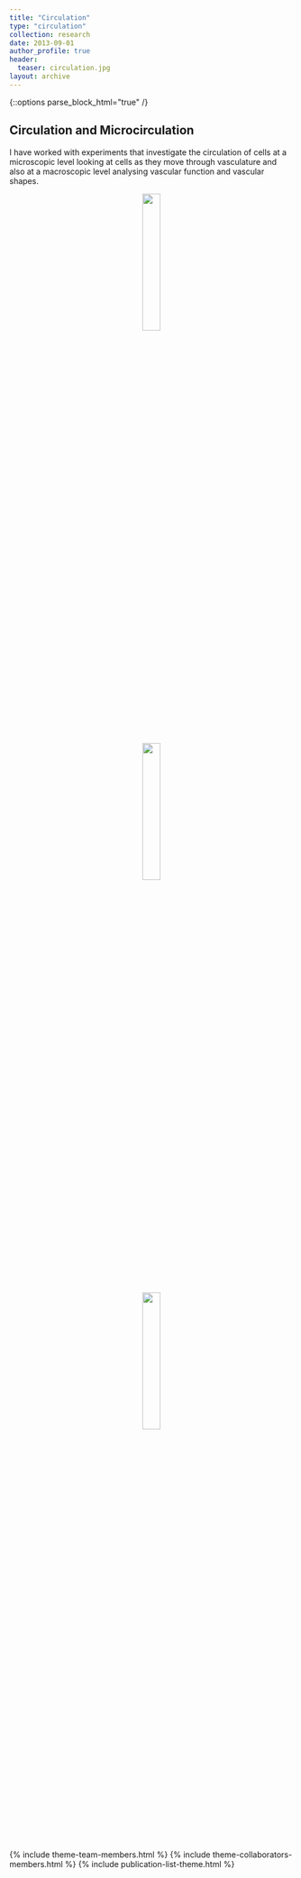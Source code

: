 ```yaml
---
title: "Circulation"
type: "circulation"
collection: research
date: 2013-09-01
author_profile: true
header:
  teaser: circulation.jpg
layout: archive
---
```

{::options parse_block_html="true" /}

<h2> Circulation and Microcirculation </h2>

I have worked with experiments that investigate the circulation of cells at a microscopic level looking at cells as they move through vasculature and also at a macroscopic level analysing vascular function and vascular shapes.



<div style="text-align: center">
<img src='../../images/tracing2.png' style='width: 25%'> <br>
<img src='../../images/r50_proj_seg_tra.jpg' style='width: 25%'> <br>
<img src='../../images/Figure6CD31.jpg' style='width: 25%'>
</div>


{% include theme-team-members.html %}
{% include theme-collaborators-members.html %}
{% include publication-list-theme.html %}
